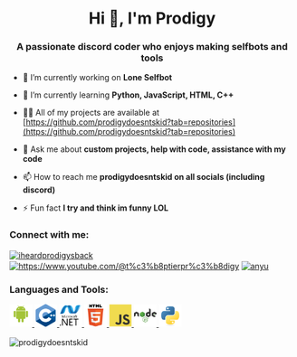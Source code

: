 <h1 align="center">Hi 👋, I'm Prodigy</h1>
<h3 align="center">A passionate discord coder who enjoys making selfbots and tools</h3>

- 🔭 I’m currently working on **Lone Selfbot**

- 🌱 I’m currently learning **Python, JavaScript, HTML, C++**

- 👨‍💻 All of my projects are available at [https://github.com/prodigydoesntskid?tab=repositories](https://github.com/prodigydoesntskid?tab=repositories)

- 💬 Ask me about **custom projects, help with code, assistance with my code**

- 📫 How to reach me **prodigydoesntskid on all socials (including discord)**

- ⚡ Fun fact **I try and think im funny LOL**

<h3 align="left">Connect with me:</h3>
<p align="left">
<a href="https://instagram.com/iheardprodigysback" target="blank"><img align="center" src="https://raw.githubusercontent.com/rahuldkjain/github-profile-readme-generator/master/src/images/icons/Social/instagram.svg" alt="iheardprodigysback" height="30" width="40" /></a>
<a href="https://www.youtube.com/c/https://www.youtube.com/@t%c3%b8ptierpr%c3%b8digy" target="blank"><img align="center" src="https://raw.githubusercontent.com/rahuldkjain/github-profile-readme-generator/master/src/images/icons/Social/youtube.svg" alt="https://www.youtube.com/@t%c3%b8ptierpr%c3%b8digy" height="30" width="40" /></a>
<a href="https://discord.gg/anyu" target="blank"><img align="center" src="https://raw.githubusercontent.com/rahuldkjain/github-profile-readme-generator/master/src/images/icons/Social/discord.svg" alt="anyu" height="30" width="40" /></a>
</p>

<h3 align="left">Languages and Tools:</h3>
<p align="left"> <a href="https://developer.android.com" target="_blank" rel="noreferrer"> <img src="https://raw.githubusercontent.com/devicons/devicon/master/icons/android/android-original-wordmark.svg" alt="android" width="40" height="40"/> </a> <a href="https://www.w3schools.com/cpp/" target="_blank" rel="noreferrer"> <img src="https://raw.githubusercontent.com/devicons/devicon/master/icons/cplusplus/cplusplus-original.svg" alt="cplusplus" width="40" height="40"/> </a> <a href="https://dotnet.microsoft.com/" target="_blank" rel="noreferrer"> <img src="https://raw.githubusercontent.com/devicons/devicon/master/icons/dot-net/dot-net-original-wordmark.svg" alt="dotnet" width="40" height="40"/> </a> <a href="https://www.w3.org/html/" target="_blank" rel="noreferrer"> <img src="https://raw.githubusercontent.com/devicons/devicon/master/icons/html5/html5-original-wordmark.svg" alt="html5" width="40" height="40"/> </a> <a href="https://developer.mozilla.org/en-US/docs/Web/JavaScript" target="_blank" rel="noreferrer"> <img src="https://raw.githubusercontent.com/devicons/devicon/master/icons/javascript/javascript-original.svg" alt="javascript" width="40" height="40"/> </a> <a href="https://nodejs.org" target="_blank" rel="noreferrer"> <img src="https://raw.githubusercontent.com/devicons/devicon/master/icons/nodejs/nodejs-original-wordmark.svg" alt="nodejs" width="40" height="40"/> </a> <a href="https://www.python.org" target="_blank" rel="noreferrer"> <img src="https://raw.githubusercontent.com/devicons/devicon/master/icons/python/python-original.svg" alt="python" width="40" height="40"/> </a> </p>

<p><img align="center" src="https://github-readme-stats.vercel.app/api/top-langs?username=prodigydoesntskid&show_icons=true&locale=en&layout=compact" alt="prodigydoesntskid" /></p>


